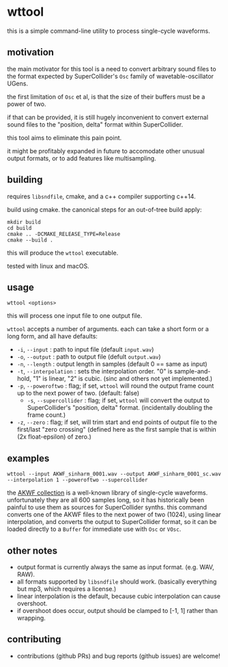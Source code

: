 # wttool

this is a simple command-line utility to process single-cycle waveforms.

## motivation

the main motivator for this tool is a need to convert arbitrary sound files to the format expected by SuperCollider's `Osc` family of wavetable-oscillator UGens.

the first limitation of `Osc` et al, is that the size of their buffers must be a power of two.

if that can be provided, it is still hugely inconvenient to convert external sound files to the "position, delta" format within SuperCollider.

this tool aims to eliminate this pain point. 

it might be profitably expanded in future to accomodate other unusual output formats, or to add features like multisampling.


## building

requires `libsndfile`, cmake, and a c++ compiler supporting c++14.

build using cmake. the canonical steps for an out-of-tree build apply:

```
mkdir build
cd build
cmake .. -DCMAKE_RELEASE_TYPE=Release
cmake --build .
```

this will produce the `wttool` executable.

tested with linux and macOS.

## usage

`wttool <options>`

this will process one input file to one output file.

`wttool` accepts a number of arguments. each can take a short form or a long form, and all have defaults:

- `-i`, `--input` : path to input file (default `input.wav`)
- `-o`, `--output` : path to output file (defult `output.wav`)
- `-n`, `--length` : output length in samples (default 0 == same as input)
- `-t`, `--interpolation` : sets the interpolation order. "0" is sample-and-hold, "1" is linear, "2" is cubic. (sinc and others not yet implemented.)
- `-p`, `--poweroftwo` : flag; if set, `wttool` will round the output frame count up to the next power of two. (default: false)
  - `-s`, `--supercollider` : flag; if set, `wttool` will convert the output to SuperCollider's "position, delta" format. (incidentally doubling the frame count.)
- `-z`, `--zero` : flag; if set, will trim start and end points of output file to the first/last "zero crossing" (defined here as the first sample that is within (2x float-epsilon) of zero.)

## examples

`wttool --input AKWF_sinharm_0001.wav --output AKWF_sinharm_0001_sc.wav --interpolation 1 --poweroftwo --supercollider`

the [AKWF collection](https://www.adventurekid.se/akrt/waveforms/adventure-kid-waveforms/) is a well-known library of single-cycle waveforms. unfortunately they are all 600 samples long, so it has historically been painful to use them as sources for SuperCollider synths. this command converts one of the AKWF files to the next power of two (1024), using linear interpolation, and converts the output to SuperCollider format, so it can be loaded directly to a `Buffer` for immediate use with `Osc` or `VOsc`.

## other notes

- output format is currently always the same as input format. (e.g. WAV, RAW).
- all formats supported by `libsndfile` should work. (basically everything but mp3, which requires a license.)
- linear interpolation is the default, because cubic interpolation can cause overshoot.
- if overshoot does occur, output should be clamped to [-1, 1] rather than wrapping.

## contributing

- contributions (github PRs) and bug reports (github issues) are welcome!

